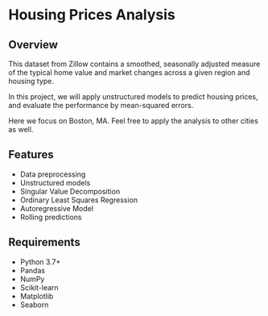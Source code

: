 # Housing Prices Analysis

## Overview
This dataset from Zillow contains a smoothed, seasonally adjusted measure of the typical home value and market changes across a given region and housing type.

In this project, we will apply unstructured models to predict housing prices, and evaluate the performance by mean-squared errors.

Here we focus on Boston, MA. Feel free to apply the analysis to other cities as well.

## Features
- Data preprocessing
- Unstructured models
- Singular Value Decomposition
- Ordinary Least Squares Regression
- Autoregressive Model
- Rolling predictions

## Requirements
- Python 3.7+
- Pandas
- NumPy 
- Scikit-learn
- Matplotlib
- Seaborn


